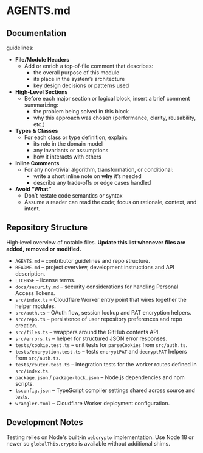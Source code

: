 # AGENTS.md

## Documentation
guidelines:
  - **File/Module Headers**  
    - Add or enrich a top‑of‑file comment that describes:
      - the overall purpose of this module  
      - its place in the system’s architecture  
      - key design decisions or patterns used
  - **High‑Level Sections**  
    - Before each major section or logical block, insert a brief comment summarizing:
      - the problem being solved in this block  
      - why this approach was chosen (performance, clarity, reusability, etc.)
  - **Types & Classes**  
    - For each class or type definition, explain:
      - its role in the domain model  
      - any invariants or assumptions  
      - how it interacts with others
  - **Inline Comments**
    - For any non‑trivial algorithm, transformation, or conditional:
      - write a short inline note on **why** it’s needed
      - describe any trade‑offs or edge cases handled
  - **Avoid “What”**
    - Don’t restate code semantics or syntax
    - Assume a reader can read the code; focus on rationale, context, and intent.

## Repository Structure

High‑level overview of notable files. **Update this list whenever files are added, removed or modified.**

- `AGENTS.md` – contributor guidelines and repo structure.
- `README.md` – project overview, development instructions and API description.
- `LICENSE` – license terms.
- `docs/security.md` – security considerations for handling Personal Access Tokens.
- `src/index.ts` – Cloudflare Worker entry point that wires together the helper modules.
- `src/auth.ts` – OAuth flow, session lookup and PAT encryption helpers.
- `src/repo.ts` – persistence of user repository preferences and repo creation.
- `src/files.ts` – wrappers around the GitHub contents API.
- `src/errors.ts` – helper for structured JSON error responses.
- `tests/cookie.test.ts` – unit tests for `parseCookies` from `src/auth.ts`.
- `tests/encryption.test.ts` – tests `encryptPAT` and `decryptPAT` helpers from `src/auth.ts`.
- `tests/router.test.ts` – integration tests for the worker routes defined in `src/index.ts`.
- `package.json` / `package-lock.json` – Node.js dependencies and npm scripts.
- `tsconfig.json` – TypeScript compiler settings shared across source and tests.
- `wrangler.toml` – Cloudflare Worker deployment configuration.

## Development Notes

Testing relies on Node's built-in `webcrypto` implementation. Use Node 18 or
newer so `globalThis.crypto` is available without additional shims.
